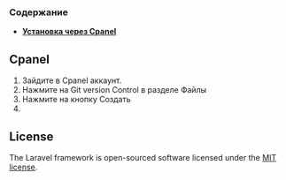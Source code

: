 ### Содержание

- **[Установка через Cpanel](#cpanel)**

## Cpanel

1. Зайдите в Cpanel аккаунт.
2. Нажмите на Git version Control в разделе Файлы
3. Нажмите на кнопку Создать
4. 

## License

The Laravel framework is open-sourced software licensed under the [MIT license](https://opensource.org/licenses/MIT).
